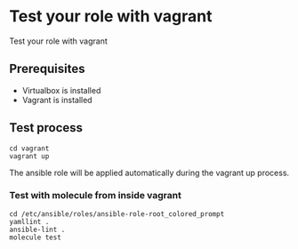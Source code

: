 # Test your role with vagrant

Test your role with vagrant

## Prerequisites

  * Virtualbox is installed
  * Vagrant is installed

## Test process

```
cd vagrant
vagrant up
```

The ansible role will be applied automatically during the vagrant up process.

### Test with molecule from inside vagrant

```
cd /etc/ansible/roles/ansible-role-root_colored_prompt
yamllint .
ansible-lint .
molecule test
```

